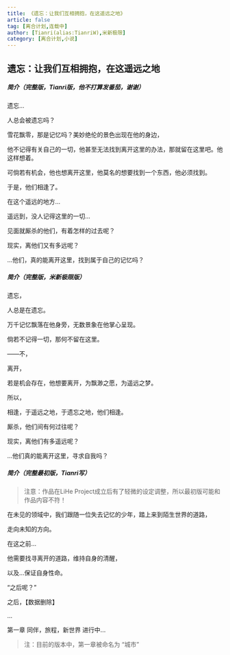 ```yaml
---
title: 《遗忘：让我们互相拥抱，在这遥远之地》
article: false
tag: [离合计划,连载中]
author: [Tianri(alias:TianriW),米新极限]
category: [离合计划,小说]
---
```


## 遗忘：让我们互相拥抱，在这遥远之地

##### 简介（完整版，Tianri版，他不打算发番茄，谢谢）

遗忘...

人总会被遗忘吗？

雪花飘零，那是记忆吗？美妙绝伦的景色出现在他的身边，

他不记得有关自己的一切，他甚至无法找到离开这里的办法，那就留在这里吧。他这样想着。

可倘若有机会，他也想离开这里，他莫名的想要找到一个东西，他必须找到。

于是，他们相逢了。

在这个遥远的地方...

遥远到，没人记得这里的一切...

见面就厮杀的他们，有着怎样的过去呢？

现实，离他们又有多远呢？

...他们，真的能离开这里，找到属于自己的记忆吗？

##### 简介（完整版，米新极限版）

遗忘，

人总是在遗忘。

万千记忆飘落在他身旁，无数景象在他掌心呈现。

倘若不记得一切，那何不留在这里。

——不，

离开，

若是机会存在，他想要离开，为飘渺之愿，为遥远之梦。

所以，

相逢，于遥远之地，于遗忘之地，他们相逢。

厮杀，他们间有何过往呢？

现实，离他们有多遥远呢？

...他们真的能离开这里，寻求自我吗？

##### 简介（完整最初版，Tianri写）

> 注意：作品在LiHe Project成立后有了轻微的设定调整，所以最初版可能和作品内容不符！

在未见的领域中，我们跟随一位失去记忆的少年，踏上来到陌生世界的道路，

走向未知的方向。

在这之前...

他需要找寻离开的道路，维持自身的清醒，

以及...保证自身性命。

“之后呢？”

之后，【数据删除】

...

第一章 同伴，旅程，新世界 进行中...

> 注：目前的版本中，第一章被命名为 “城市”